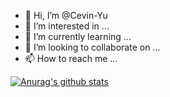 - 👋 Hi, I’m @Cevin-Yu
- 👀 I’m interested in ...
- 🌱 I’m currently learning ...
- 💞️ I’m looking to collaborate on ...
- 📫 How to reach me ...

[![Anurag's github stats](https://github-readme-stats.vercel.app/api?username=Cevin-Yu)](https://github.com/anuraghazra/github-readme-stats)

<!---
Cevin-Yu/Cevin-Yu is a ✨ special ✨ repository because its `README.md` (this file) appears on your GitHub profile.
You can click the Preview link to take a look at your changes.
--->

